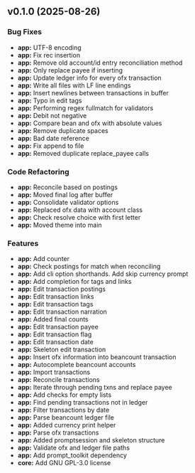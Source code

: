 
<a name="v0.1.0"></a>
## v0.1.0 (2025-08-26)

### Bug Fixes

* **app:** UTF-8 encoding
* **app:** Fix rec insertion
* **app:** Remove old account/id entry reconciliation method
* **app:** Only replace payee if inserting
* **app:** Update ledger info for every ofx transaction
* **app:** Write all files with LF line endings
* **app:** Insert newlines between transactions in buffer
* **app:** Typo in edit tags
* **app:** Performing regex fullmatch for validators
* **app:** Debit not negative
* **app:** Compare bean and ofx with absolute values
* **app:** Remove duplicate spaces
* **app:** Bad date reference
* **app:** Fix append to file
* **app:** Removed duplicate replace_payee calls

### Code Refactoring

* **app:** Reconcile based on postings
* **app:** Moved final log after buffer
* **app:** Consolidate validator options
* **app:** Replaced ofx data with account class
* **app:** Check resolve choice with first letter
* **app:** Moved theme into main

### Features

* **app:** Add counter
* **app:** Check postings for match when reconciling
* **app:** Add cli option shorthands. Add skip currency prompt
* **app:** Add completion for tags and links
* **app:** Edit transaction postings
* **app:** Edit transaction links
* **app:** Edit transaction tags
* **app:** Edit transaction narration
* **app:** Added final counts
* **app:** Edit transaction payee
* **app:** Edit transaction flag
* **app:** Edit transaction date
* **app:** Skeleton edit transaction
* **app:** Insert ofx information into beancount transaction
* **app:** Autocomplete beancount accounts
* **app:** Import transactions
* **app:** Reconcile transactions
* **app:** Iterate through pending txns and replace payee
* **app:** Add checks for empty lists
* **app:** Find pending transactions not in ledger
* **app:** Filter transactions by date
* **app:** Parse beancount ledger file
* **app:** Added currency print helper
* **app:** Parse ofx transactions
* **app:** Added promptsession and skeleton structure
* **app:** Validate ofx and ledger file paths
* **app:** Add prompt_toolkit dependency
* **core:** Add GNU GPL-3.0 license
